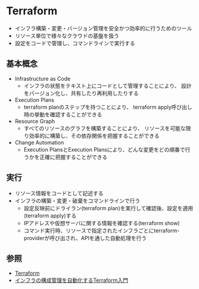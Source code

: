 # Terraform
- インフラ構築・変更・バージョン管理を安全かつ効率的に行うためのツール
- リソース単位で様々なクラウドの基盤を扱う
- 設定をコードで管理し、コマンドラインで実行する

## 基本概念
- Infrastructure as Code
  - インフラの状態をテキスト上にコードとして管理することにより、
    設計をバージョン化し、共有したり再利用したりする
- Execution Plans
  - terraform planのステップを持つことにより、
    terraform apply呼び出し時の挙動を確認することができる
- Resource Graph
  - すべてのリソースのグラフを構築することにより、
    リソースを可能な限り効率的に構築し、その依存関係を把握することができる
- Change Automation
  - Execution PlansとExecution Plansにより、どんな変更をどの順番で行うかを正確に把握することができる

## 実行
- リソース情報をコードとして記述する
- インフラの構築・変更・破棄をコマンドラインで行う
  - 設定反映前にドライラン(terraform plan)を実行して確認後、設定を適用(terraform apply)する
  - IPアドレスや仮想サーバに関する情報を確認する(terraform show)
  - コマンド実行時、リソースで指定されたインフラごとにterraform-providerが呼び出され、APIを通した自動処理を行う

## 参照
- [Terraform](https://www.terraform.io/)
- [インフラの構成管理を自動化するTerraform入門](https://thinkit.co.jp/story/2015/07/14/6212)
